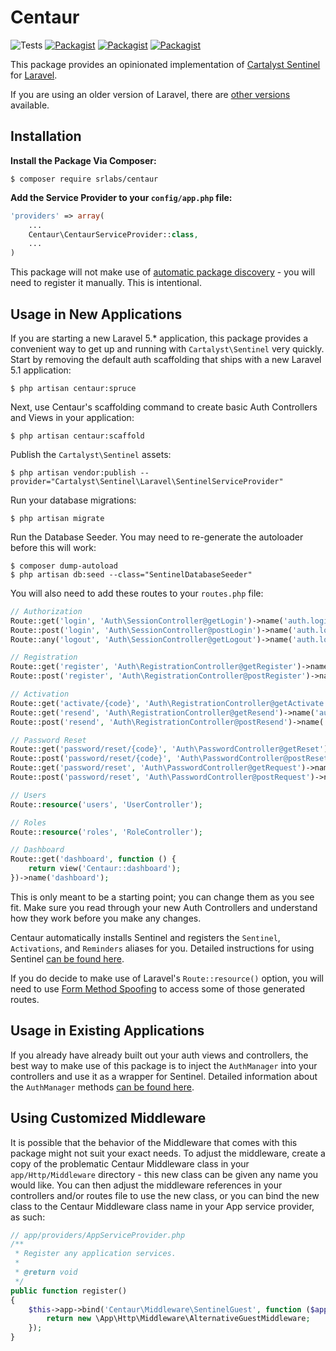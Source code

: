 # Centaur

![Tests](https://github.com/stagerightlabs/Centaur/workflows/CI/badge.svg)
[![Packagist](https://img.shields.io/packagist/dt/SRLabs/Centaur.svg)](https://packagist.org/packages/srlabs/centaur)
[![Packagist](https://img.shields.io/packagist/v/SRLabs/Centaur.svg)](https://packagist.org/packages/srlabs/centaur)
[![Packagist](https://img.shields.io/packagist/l/SRLabs/Centaur.svg)](https://packagist.org/packages/srlabs/centaur)

This package provides an opinionated implementation of  [Cartalyst Sentinel](https://cartalyst.com/manual/sentinel/2.0) for [Laravel](https://github.com/laravel/laravel).

If you are using an older version of Laravel, there are [other versions](https://packagist.org/packages/srlabs/centaur) available.

## Installation
**Install the Package Via Composer:**

```shell
$ composer require srlabs/centaur
```

**Add the Service Provider to your ```config/app.php``` file:**

```php
'providers' => array(
    ...
    Centaur\CentaurServiceProvider::class,
    ...
)
```

This package will not make use of [automatic package discovery](https://laravel.com/docs/5.5/packages#package-discovery) - you will need to register it manually. This is intentional.

## Usage in New Applications
If you are starting a new Laravel 5.* application, this package provides a convenient way to get up and running with ```Cartalyst\Sentinel``` very quickly.   Start by removing the default auth scaffolding that ships with a new Laravel 5.1 application:

```shell
$ php artisan centaur:spruce
```

Next, use Centaur's scaffolding command to create basic Auth Controllers and Views in your application:

```shell
$ php artisan centaur:scaffold
```

Publish the ```Cartalyst\Sentinel``` assets:

```shell
$ php artisan vendor:publish --provider="Cartalyst\Sentinel\Laravel\SentinelServiceProvider"
```

Run your database migrations:
```shell
$ php artisan migrate
```

Run the Database Seeder. You may need to re-generate the autoloader before this will work:
```shell
$ composer dump-autoload
$ php artisan db:seed --class="SentinelDatabaseSeeder"
```

You will also need to add these routes to your ```routes.php``` file:
```php
// Authorization
Route::get('login', 'Auth\SessionController@getLogin')->name('auth.login.form');
Route::post('login', 'Auth\SessionController@postLogin')->name('auth.login.attempt');
Route::any('logout', 'Auth\SessionController@getLogout')->name('auth.logout');

// Registration
Route::get('register', 'Auth\RegistrationController@getRegister')->name('auth.register.form');
Route::post('register', 'Auth\RegistrationController@postRegister')->name('auth.register.attempt');

// Activation
Route::get('activate/{code}', 'Auth\RegistrationController@getActivate')->name('auth.activation.attempt');
Route::get('resend', 'Auth\RegistrationController@getResend')->name('auth.activation.request');
Route::post('resend', 'Auth\RegistrationController@postResend')->name('auth.activation.resend');

// Password Reset
Route::get('password/reset/{code}', 'Auth\PasswordController@getReset')->name('auth.password.reset.form');
Route::post('password/reset/{code}', 'Auth\PasswordController@postReset')->name('auth.password.reset.attempt');
Route::get('password/reset', 'Auth\PasswordController@getRequest')->name('auth.password.request.form');
Route::post('password/reset', 'Auth\PasswordController@postRequest')->name('auth.password.request.attempt');

// Users
Route::resource('users', 'UserController');

// Roles
Route::resource('roles', 'RoleController');

// Dashboard
Route::get('dashboard', function () {
    return view('Centaur::dashboard');
})->name('dashboard');
```

This is only meant to be a starting point; you can change them as you see fit.  Make sure you read through your new Auth Controllers and understand how they work before you make any changes.

Centaur automatically installs Sentinel and registers the ```Sentinel```, ```Activations```, and ```Reminders``` aliases for you.  Detailed instructions for using Sentinel [can be found here](https://cartalyst.com/manual/sentinel/2.0).

If you do decide to make use of Laravel's `Route::resource()` option, you will need to use [Form Method Spoofing](https://github.com/SRLabs/Centaur/wiki/Form-Method-Spoofing) to access some of those generated routes.

## Usage in Existing Applications
If you already have already built out your auth views and controllers, the best way to make use of this package is to inject the ```AuthManager``` into your controllers and use it as a wrapper for Sentinel.   Detailed information about the ```AuthManager``` methods [can be found here](https://github.com/SRLabs/Centaur/wiki/AuthManager-Methods-and-Responses).

## Using Customized Middleware
It is possible that the behavior of the Middleware that comes with this package might not suit your exact needs.  To adjust the middleware, create a copy of the problematic Centaur Middleware class in your ```app/Http/Middleware``` directory - this new class can be given any name you would like.   You can then adjust the middleware references in your controllers and/or routes file to use the new class, or you can bind the new class to the Centaur Middleware class name in your App service provider, as such:

```php
// app/providers/AppServiceProvider.php
/**
 * Register any application services.
 *
 * @return void
 */
public function register()
{
    $this->app->bind('Centaur\Middleware\SentinelGuest', function ($app) {
        return new \App\Http\Middleware\AlternativeGuestMiddleware;
    });
}
```
